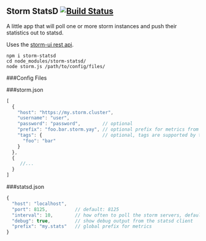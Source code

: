 Storm StatsD [![Build Status](https://travis-ci.org/andyroyle/storm-statsd.svg?branch=master)](https://travis-ci.org/andyroyle/storm-statsd)
---

A little app that will poll one or more storm instances and push their statistics out to statsd.

Uses the [storm-ui rest api](https://github.com/Parth-Brahmbhatt/incubator-storm/blob/master/STORM-UI-REST-API.md).

```
npm i storm-statsd
cd node_modules/storm-statsd/
node storm.js /path/to/config/files/
```

###Config Files

###storm.json
```javascript
[
  {
    "host": "https://my.storm.cluster",
    "username": "user",
    "password": "password",        // optional
    "prefix": "foo.bar.storm.yay", // optional prefix for metrics from this instance
    "tags": {                      // optional, tags are supported by the influxdb backend
      "foo": "bar"
    }
  },
  {
     //...
  }
]
```

###statsd.json
```javascript
{
  "host": "localhost",
  "port": 8125,          // default: 8125
  "interval": 10,        // how often to poll the storm servers, default: 10 seconds
  "debug": true,         // show debug output from the statsd client
  "prefix": "my.stats"   // global prefix for metrics
}
```
